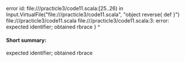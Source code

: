 error id: file://<WORKSPACE>/practicle3/code11.scala:[25..26) in Input.VirtualFile("file://<WORKSPACE>/practicle3/code11.scala", "object reverse{
    def 
}")
file://<WORKSPACE>/practicle3/code11.scala
file://<WORKSPACE>/practicle3/code11.scala:3: error: expected identifier; obtained rbrace
}
^
#### Short summary: 

expected identifier; obtained rbrace